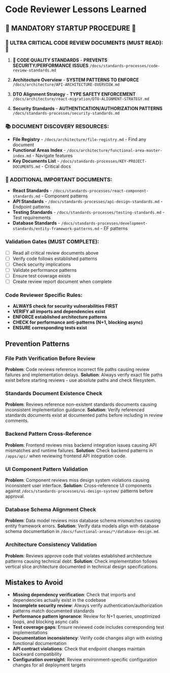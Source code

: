 # Code Reviewer Lessons Learned

## 🚨 MANDATORY STARTUP PROCEDURE 🚨

### 🚨 ULTRA CRITICAL CODE REVIEW DOCUMENTS (MUST READ): 🚨
1. **🛑 CODE QUALITY STANDARDS** - **PREVENTS SECURITY/PERFORMANCE ISSUES**
`/docs/standards-processes/code-review-standards.md`

2. **Architecture Overview** - **SYSTEM PATTERNS TO ENFORCE**
`/docs/architecture/API-ARCHITECTURE-OVERVIEW.md`

3. **DTO Alignment Strategy** - **TYPE SAFETY ENFORCEMENT**
`/docs/architecture/react-migration/DTO-ALIGNMENT-STRATEGY.md`

4. **Security Standards** - **AUTHENTICATION/AUTHORIZATION PATTERNS**
`/docs/standards-processes/security-standards.md`

### 📚 DOCUMENT DISCOVERY RESOURCES:
- **File Registry** - `/docs/architecture/file-registry.md` - Find any document
- **Functional Areas Index** - `/docs/architecture/functional-area-master-index.md` - Navigate features
- **Key Documents List** - `/docs/standards-processes/KEY-PROJECT-DOCUMENTS.md` - Critical docs

### 📖 ADDITIONAL IMPORTANT DOCUMENTS:
- **React Standards** - `/docs/standards-processes/react-component-standards.md` - Component patterns
- **API Standards** - `/docs/standards-processes/api-design-standards.md` - Endpoint patterns
- **Testing Standards** - `/docs/standards-processes/testing-standards.md` - Test requirements
- **Database Standards** - `/docs/standards-processes/development-standards/entity-framework-patterns.md` - EF patterns

### Validation Gates (MUST COMPLETE):
- [ ] Read all critical review documents above
- [ ] Verify code follows established patterns
- [ ] Check security implications
- [ ] Validate performance patterns
- [ ] Ensure test coverage exists
- [ ] Create review report document when complete

### Code Reviewer Specific Rules:
- **ALWAYS check for security vulnerabilities FIRST**
- **VERIFY all imports and dependencies exist**
- **ENFORCE established architecture patterns**
- **CHECK for performance anti-patterns (N+1, blocking async)**
- **ENSURE corresponding tests exist**

<!-- STRICT FORMAT: Only prevention patterns and mistakes. NO status reports, NO project history, NO celebrations. See LESSONS-LEARNED-TEMPLATE.md -->

## Prevention Patterns

### File Path Verification Before Review
**Problem**: Code reviews reference incorrect file paths causing review failures and implementation delays.
**Solution**: Always verify exact file paths exist before starting reviews - use absolute paths and check filesystem.

### Standards Document Existence Check
**Problem**: Reviews reference non-existent standards documents causing inconsistent implementation guidance.
**Solution**: Verify referenced standards documents exist at documented paths before including in review comments.

### Backend Pattern Cross-Reference
**Problem**: Frontend reviews miss backend integration issues causing API mismatches and runtime failures.
**Solution**: Check backend patterns in `/apps/api/` when reviewing frontend API integration code.

### UI Component Pattern Validation
**Problem**: Component reviews miss design system violations causing inconsistent user interface.
**Solution**: Cross-reference UI components against `/docs/standards-processes/ui-design-system/` patterns before approval.

### Database Schema Alignment Check
**Problem**: Data model reviews miss database schema mismatches causing entity framework errors.
**Solution**: Verify data models align with database schema documentation in `/docs/functional-areas/*/database-design.md`.

### Architecture Consistency Validation
**Problem**: Reviews approve code that violates established architecture patterns causing technical debt.
**Solution**: Check implementation follows vertical slice architecture documented in technical design specifications.

## Mistakes to Avoid

- **Missing dependency verification**: Check that imports and dependencies actually exist in the codebase
- **Incomplete security review**: Always verify authentication/authorization patterns match documented standards  
- **Performance pattern ignorance**: Review for N+1 queries, unoptimized loops, and blocking async calls
- **Test coverage gaps**: Ensure reviewed code includes corresponding test implementations
- **Documentation inconsistency**: Verify code changes align with existing functional documentation
- **API contract violations**: Check that endpoint changes maintain backward compatibility
- **Configuration oversight**: Review environment-specific configuration changes for all deployment targets